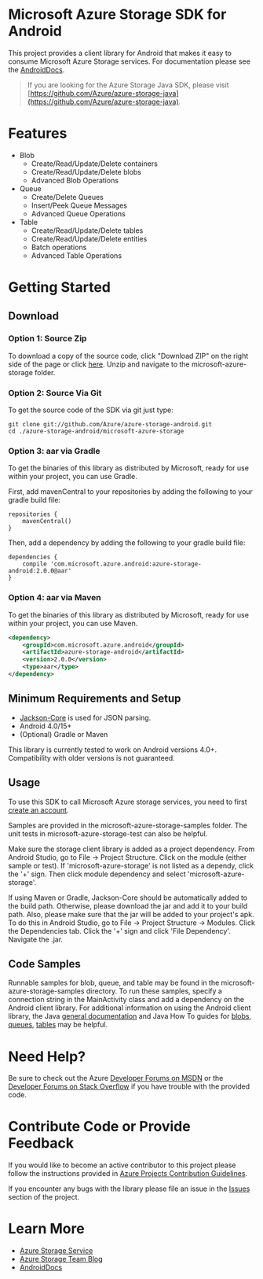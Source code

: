 # Microsoft Azure Storage SDK for Android

This project provides a client library for Android that makes it easy to consume Microsoft Azure Storage services. For documentation please see the [AndroidDocs](http://azure.github.io/azure-storage-android/).

> If you are looking for the Azure Storage Java SDK, please visit [https://github.com/Azure/azure-storage-java](https://github.com/Azure/azure-storage-java).

# Features
  * Blob
      * Create/Read/Update/Delete containers
      * Create/Read/Update/Delete blobs
      * Advanced Blob Operations
  * Queue
      * Create/Delete Queues
      * Insert/Peek Queue Messages
      * Advanced Queue Operations
  * Table
      * Create/Read/Update/Delete tables
      * Create/Read/Update/Delete entities
      * Batch operations
      * Advanced Table Operations

# Getting Started

## Download
### Option 1: Source Zip

To download a copy of the source code, click "Download ZIP" on the right side of the page or click [here](https://github.com/Azure/azure-storage-android/archive/master.zip). Unzip and navigate to the microsoft-azure-storage folder.

### Option 2: Source Via Git

To get the source code of the SDK via git just type:

    git clone git://github.com/Azure/azure-storage-android.git
    cd ./azure-storage-android/microsoft-azure-storage

### Option 3: aar via Gradle

To get the binaries of this library as distributed by Microsoft, ready for use within your project, you can use Gradle.

First, add mavenCentral to your repositories by adding the following to your gradle build file:

    repositories {
        mavenCentral()
    }

Then, add a dependency by adding the following to your gradle build file:

    dependencies {
        compile 'com.microsoft.azure.android:azure-storage-android:2.0.0@aar'
    }

### Option 4: aar via Maven

To get the binaries of this library as distributed by Microsoft, ready for use within your project, you can use Maven.

```xml
<dependency>
	<groupId>com.microsoft.azure.android</groupId>
	<artifactId>azure-storage-android</artifactId>
	<version>2.0.0</version>
	<type>aar</type>
</dependency>
```

## Minimum Requirements and Setup
* [Jackson-Core](https://github.com/FasterXML/jackson-core) is used for JSON parsing. 
* Android 4.0/15+
* (Optional) Gradle or Maven

This library is currently tested to work on Android versions 4.0+. Compatibility with older versions is not guaranteed.

## Usage

To use this SDK to call Microsoft Azure storage services, you need to first [create an account](https://account.windowsazure.com/signup). 

Samples are provided in the microsoft-azure-storage-samples folder. The unit tests in microsoft-azure-storage-test can also be helpful.

Make sure the storage client library is added as a project dependency. From Android Studio, go to File -> Project Structure. Click on the module (either sample or test). If 'microsoft-azure-storage' is not listed as a dependy, click the '+' sign. Then click module dependency and select 'microsoft-azure-storage'.

If using Maven or Gradle, Jackson-Core should be automatically added to the build path. Otherwise, please download the jar and add it to your build path. Also, please make sure that the jar will be added to your project's apk. To do this in Android Studio, go to File -> Project Structure -> Modules. Click the Dependencies tab. Click the '+' sign and click 'File Dependency'. Navigate the .jar.

## Code Samples

Runnable samples for blob, queue, and table may be found in the microsoft-azure-storage-samples directory. To run these samples, specify a connection string in the MainActivity class and add a dependency on the Android client library. For additional information on using the Android client library, the Java [general documentation](http://azure.microsoft.com/en-us/develop/java/) and Java How To guides for [blobs](http://azure.microsoft.com/en-us/documentation/articles/storage-java-how-to-use-blob-storage/), [queues](http://azure.microsoft.com/en-us/documentation/articles/storage-java-how-to-use-queue-storage/), [tables](http://azure.microsoft.com/en-us/documentation/articles/storage-java-how-to-use-table-storage/) may be helpful.

# Need Help?

Be sure to check out the Azure [Developer Forums on MSDN](http://social.msdn.microsoft.com/Forums/windowsazure/en-US/home?forum=windowsazuredata) or the [Developer Forums on Stack Overflow](http://stackoverflow.com/questions/tagged/azure+windows-azure-storage) if you have trouble with the provided code.

# Contribute Code or Provide Feedback

If you would like to become an active contributor to this project please follow the instructions provided in [Azure Projects Contribution Guidelines](http://azure.github.io/guidelines/).

If you encounter any bugs with the library please file an issue in the [Issues](https://github.com/Azure/azure-storage-android/issues) section of the project.

# Learn More
* [Azure Storage Service](http://azure.microsoft.com/en-us/documentation/services/storage/)
* [Azure Storage Team Blog](http://blogs.msdn.com/b/windowsazurestorage/)
* [AndroidDocs](http://azure.github.io/azure-storage-android/)
